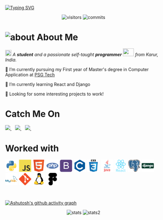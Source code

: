 [![Typing SVG](https://readme-typing-svg.herokuapp.com?font=Fira&color=24292E&size=80&center=true&vCenter=true&width=1000&height=100&lines=Hey+there!+I'm+Mohanraj)](https://git.io/typing-svg)

<p align="center"> 
  <img src="https://komarev.com/ghpvc/?username=mohanrajreese&label=Profile%20views&color=00968f&style=flat" alt="visitors" />
  <img src="https://badges.pufler.dev/commits/monthly/mohanrajreese&private=true" alt="commits" />
</p>

# <img width="45" alt="about" src="https://raw.github.com/elizarov/elizarov/master/about.png"> About Me
<p>
  <em>
    <img src="https://raw.githubusercontent.com/TheDudeThatCode/TheDudeThatCode/master/Assets/Medal.gif" width=20 height=20> A <b>student</b> and a passionate self-taught <b>programmer</b> <img src="https://raw.githubusercontent.com/TheDudeThatCode/TheDudeThatCode/master/Assets/Developer.gif" width=35 height=25> from Karur, India.
  </em>
 </p>
 
 💼 I’m currently pursuing my First year of Master's degree in Computer Application at [PSG Tech](https://www.psgtech.edu/)
 
🌱 I’m currently learning React and Django

🔭 Looking for some interesting projects to work!

 
#### <h1>Catch Me On</h1>

<p align=''>
  <a href="https://www.linkedin.com/in/mohanraj-m-457873202/">
    <img src="https://img.shields.io/badge/linkedin-%230077B5.svg?&style=for-the-badge&logo=linkedin&logoColor=white" />
  </a>&nbsp;&nbsp;
    <a href='mailto:mohanrj1345@gmail.com'>
      <img src="https://img.shields.io/badge/Gmail-D14836?style=for-the-badge&logo=gmail&logoColor=white"/>
    </a>&nbsp;&nbsp;
  <a href="https://instagram.com/mohanraj_45">
    <img src="https://img.shields.io/badge/instagram-%23E4405F.svg?&style=for-the-badge&logo=instagram&logoColor=white" />        
  </a>&nbsp;&nbsp; 
</p>


### <h1><b>Worked with </b></h1>

<code><img height="40" src="https://raw.githubusercontent.com/devicons/devicon/master/icons/python/python-original.svg" title="python"></code>
<code><img height="40" src="https://raw.githubusercontent.com/devicons/devicon/master/icons/javascript/javascript-original.svg" title="javascript"></code>
<code><img height="40" src="https://raw.githubusercontent.com/devicons/devicon/master/icons/html5/html5-original.svg" title="html5"></code>
<code><img height="40" src="https://raw.githubusercontent.com/devicons/devicon/master/icons/php/php-plain.svg" title="php"></code>
<code><img height="40" src="https://raw.githubusercontent.com/devicons/devicon/master/icons/bootstrap/bootstrap-plain.svg" title="Bootstrap"></code>
<code><img height="40" src="https://raw.githubusercontent.com/devicons/devicon/master/icons/c/c-plain.svg" title="C"></code>
<code><img height="40" src="https://raw.githubusercontent.com/devicons/devicon/master/icons/css3/css3-original-wordmark.svg" title="css3"></code>
<code><img height="40" src="https://raw.githubusercontent.com/devicons/devicon/master/icons/java/java-original-wordmark.svg" title="java"></code>
<code><img height="40" src="https://raw.githubusercontent.com/devicons/devicon/master/icons/react/react-original-wordmark.svg" title="react"></code>
<code><img height="40" src="https://raw.githubusercontent.com/devicons/devicon/master/icons/postgresql/postgresql-original.svg" title="Postgresql"></code>
<code><img height="40" src="https://raw.githubusercontent.com/devicons/devicon/master/icons/django/django-plain.svg" title="django"></code>
<code><img height="40" src="https://raw.githubusercontent.com/devicons/devicon/master/icons/mysql/mysql-original-wordmark.svg" title="mysql"></code>
<code><img height="40" src="https://raw.githubusercontent.com/devicons/devicon/master/icons/git/git-original.svg" title="git"></code>
<code><img height="40" src="https://raw.githubusercontent.com/devicons/devicon/master/icons/linux/linux-original.svg" title="linux"></code>
<code><img height="40" src="https://raw.githubusercontent.com/devicons/devicon/master/icons/figma/figma-plain.svg" title="Figma"></code>

<br>

[![Ashutosh's github activity graph](https://activity-graph.herokuapp.com/graph?username=mohanrajreese&theme=react-dark)](https://github.com/ashutosh00710/github-readme-activity-graph)


<p align='center'>
  <img width="400" src="https://readme-stats-delta.vercel.app/api?username=mohanrajreese&count_private=true&show_icons=true&title_color=7A7ADB&icon_color=2234AE&text_color=D3D3D3&bg_color=0,000000,130F40" alt="stats" />
  <img width="400" src="https://github-readme-streak-stats.herokuapp.com/?user=mohanrajreese&background=130F40&border=fff&currStreakNum=fff&ring=7A7ADB&sideNums=fff&dates=d5d5d5&sideLabels=d5d5d5" alt="stats2" />
</p>
